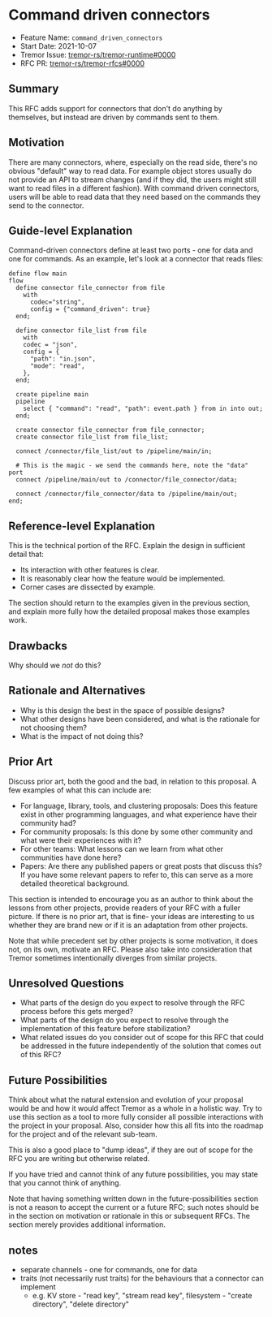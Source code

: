 # Command driven connectors

- Feature Name: `command_driven_connectors`
- Start Date: 2021-10-07
- Tremor Issue: [tremor-rs/tremor-runtime#0000](https://github.com/tremor-rs/tremor-runtime/issues/0000)
- RFC PR: [tremor-rs/tremor-rfcs#0000](https://github.com/tremor-rs/tremor-rfcs/pull/0000)

## Summary
[summary]: #summary

This RFC adds support for connectors that don't do anything by themselves, but instead are driven by commands sent to them.

## Motivation
[motivation]: #motivation

There are many connectors, where, especially on the read side, there's no obvious "default" way to read data. For example object stores usually do not provide an API to stream changes (and if they did, the users might still want to read files in a different fashion). With command driven connectors, users will be able to read data that they need based on the commands they send to the connector.

## Guide-level Explanation
[guide-level-explanation]: #guide-level-explanation

Command-driven connectors define at least two ports - one for data and one for commands.
As an example, let's look at a connector that reads files:

```tremor
define flow main
flow
  define connector file_connector from file
    with 
      codec="string",
      config = {"command_driven": true}
  end;
  
  define connector file_list from file
    with 
    codec = "json",
    config = {
      "path": "in.json",
      "mode": "read", 
    },
  end;
  
  create pipeline main
  pipeline
    select { "command": "read", "path": event.path } from in into out;
  end;
  
  create connector file_connector from file_connector;
  create connector file_list from file_list;
  
  connect /connector/file_list/out to /pipeline/main/in;
  
  # This is the magic - we send the commands here, note the "data" port
  connect /pipeline/main/out to /connector/file_connector/data;
  
  connect /connector/file_connector/data to /pipeline/main/out;
end;
```

## Reference-level Explanation
[reference-level-explanation]: #reference-level-explanation

This is the technical portion of the RFC. Explain the design in sufficient detail that:

- Its interaction with other features is clear.
- It is reasonably clear how the feature would be implemented.
- Corner cases are dissected by example.

The section should return to the examples given in the previous section, and explain more fully how the detailed proposal makes those examples work.

## Drawbacks
[drawbacks]: #drawbacks

Why should we *not* do this?

## Rationale and Alternatives
[rationale-and-alternatives]: #rationale-and-alternatives

- Why is this design the best in the space of possible designs?
- What other designs have been considered, and what is the rationale for not choosing them?
- What is the impact of not doing this?

## Prior Art
[prior-art]: #prior-art

Discuss prior art, both the good and the bad, in relation to this proposal.
A few examples of what this can include are:

- For language, library, tools, and clustering proposals: Does this feature exist in other programming languages, and what experience have their community had?
- For community proposals: Is this done by some other community and what were their experiences with it?
- For other teams: What lessons can we learn from what other communities have done here?
- Papers: Are there any published papers or great posts that discuss this? If you have some relevant papers to refer to, this can serve as a more detailed theoretical background.

This section is intended to encourage you as an author to think about the lessons from other projects, provide readers of your RFC with a fuller picture.
If there is no prior art, that is fine- your ideas are interesting to us whether they are brand new or if it is an adaptation from other projects.

Note that while precedent set by other projects is some motivation, it does not, on its own, motivate an RFC.
Please also take into consideration that Tremor sometimes intentionally diverges from similar projects.

## Unresolved Questions
[unresolved-questions]: #unresolved-questions

- What parts of the design do you expect to resolve through the RFC process before this gets merged?
- What parts of the design do you expect to resolve through the implementation of this feature before stabilization?
- What related issues do you consider out of scope for this RFC that could be addressed in the future independently of the solution that comes out of this RFC?

## Future Possibilities
[future-possibilities]: #future-possibilities

Think about what the natural extension and evolution of your proposal would be and how it would affect Tremor as a whole in a holistic way. Try to use this section as a tool to more fully consider all possible interactions with the project in your proposal. Also, consider how this all fits into the roadmap for the project and of the relevant sub-team.

This is also a good place to "dump ideas", if they are out of scope for the RFC you are writing but otherwise related.

If you have tried and cannot think of any future possibilities, you may state that you cannot think of anything.

Note that having something written down in the future-possibilities section is not a reason to accept the current or a future RFC; such notes should be in the section on motivation or rationale in this or subsequent RFCs.
The section merely provides additional information.


## notes
- separate channels - one for commands, one for data
- traits (not necessarily rust traits) for the behaviours that a connector can implement
  - e.g. KV store - "read key", "stream read key", filesystem - "create directory", "delete directory"